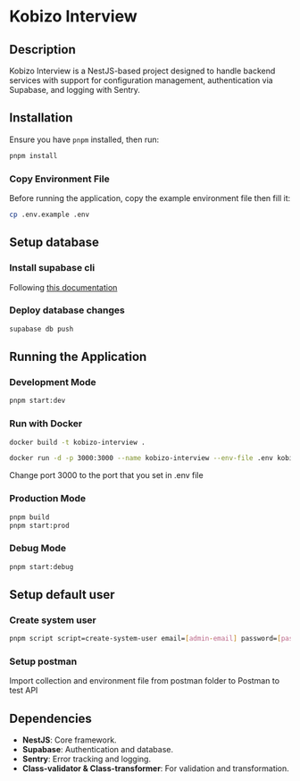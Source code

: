 # Kobizo Interview

## Description

Kobizo Interview is a NestJS-based project designed to handle backend services with support for configuration management, authentication via Supabase, and logging with Sentry.

## Installation

Ensure you have `pnpm` installed, then run:

```sh
pnpm install
```

### Copy Environment File

Before running the application, copy the example environment file then fill it:

```sh
cp .env.example .env
```

## Setup database

### Install supabase cli

Following [this documentation](https://supabase.com/docs/guides/local-development/cli/getting-started?queryGroups=platform&platform=macos&queryGroups=access-method&access-method=studio)

### Deploy database changes

```sh
supabase db push
```

## Running the Application

### Development Mode

```sh
pnpm start:dev
```

### Run with Docker

```sh
docker build -t kobizo-interview .
```

```sh
docker run -d -p 3000:3000 --name kobizo-interview --env-file .env kobizo-interview
```

Change port 3000 to the port that you set in .env file

### Production Mode

```sh
pnpm build
pnpm start:prod
```

### Debug Mode

```sh
pnpm start:debug
```

## Setup default user

### Create system user

```sh
pnpm script script=create-system-user email=[admin-email] password=[password]
```

### Setup postman

Import collection and environment file from postman folder to Postman to test API

## Dependencies

- **NestJS**: Core framework.
- **Supabase**: Authentication and database.
- **Sentry**: Error tracking and logging.
- **Class-validator & Class-transformer**: For validation and transformation.
